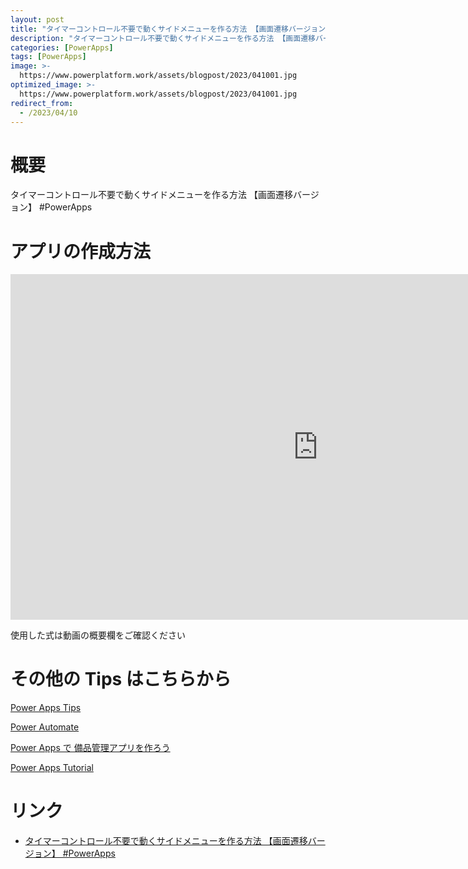 ```yaml
---
layout: post
title: "タイマーコントロール不要で動くサイドメニューを作る方法 【画面遷移バージョン】 #PowerApps"
description: "タイマーコントロール不要で動くサイドメニューを作る方法 【画面遷移バージョン】 #PowerAppsを動画で分かりやすく解説"
categories: [PowerApps]
tags: [PowerApps]
image: >-
  https://www.powerplatform.work/assets/blogpost/2023/041001.jpg
optimized_image: >-
  https://www.powerplatform.work/assets/blogpost/2023/041001.jpg
redirect_from:
  - /2023/04/10
---
```



#  概要

タイマーコントロール不要で動くサイドメニューを作る方法 【画面遷移バージョン】 #PowerApps


# アプリの作成方法

<iframe width="983" height="553" src="https://www.youtube.com/embed/kpjrY-pUN2s" title="YouTube video player" frameborder="0" allow="accelerometer; autoplay; clipboard-write; encrypted-media; gyroscope; picture-in-picture" allowfullscreen></iframe>


使用した式は動画の概要欄をご確認ください


# その他の Tips はこちらから

[Power Apps Tips](https://www.youtube.com/watch?v=VrAQf3JQ7yM&list=PLVhFi1fb3DqakSLVMn22DDcySXh9jtzi- )


[Power Automate](https://www.youtube.com/watch?v=-YnJYT0ASEM&list=PLVhFi1fb3Dqbzic6GieqnLFgD3aTj-eHA)


[Power Apps で 備品管理アプリを作ろう](https://www.youtube.com/playlist?list=PLVhFi1fb3DqZM3HKb8Hea6XEL96990Fyn)


[Power Apps Tutorial](https://www.youtube.com/playlist?list=PLVhFi1fb3DqalxpL974VvAJvV4iWoSbe_)


# リンク


- [タイマーコントロール不要で動くサイドメニューを作る方法 【画面遷移バージョン】 #PowerApps](https://www.youtube.com/watch?v=kpjrY-pUN2s)

